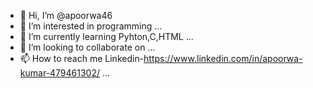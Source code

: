 - 👋 Hi, I’m @apoorwa46
- 👀 I’m interested in programming ...
- 🌱 I’m currently learning Pyhton,C,HTML ...
- 💞️ I’m looking to collaborate on ...
- 📫 How to reach me Linkedin-https://www.linkedin.com/in/apoorwa-kumar-479461302/ ...

<!---
apoorwa46/apoorwa46 is a ✨ special ✨ repository because its `README.md` (this file) appears on your GitHub profile.
You can click the Preview link to take a look at your changes.
--->
